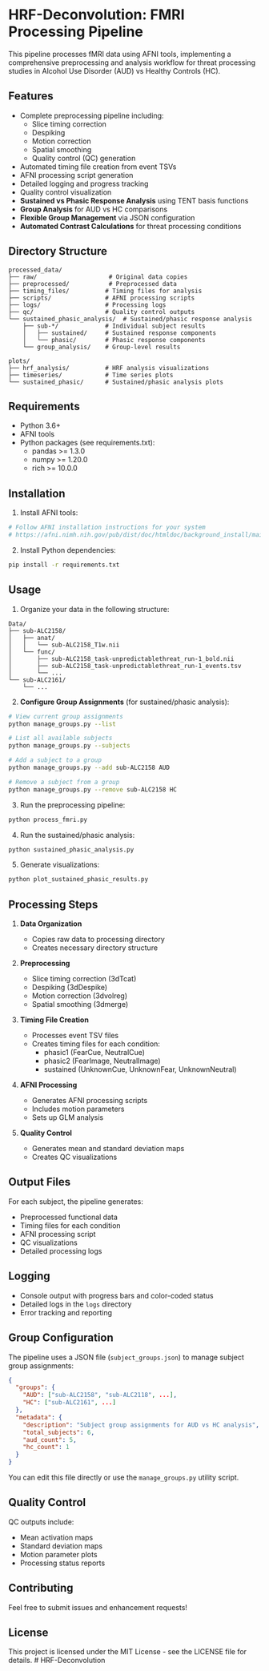 # HRF-Deconvolution: FMRI Processing Pipeline

This pipeline processes fMRI data using AFNI tools, implementing a comprehensive preprocessing and analysis workflow for threat processing studies in Alcohol Use Disorder (AUD) vs Healthy Controls (HC).

## Features

- Complete preprocessing pipeline including:
  - Slice timing correction
  - Despiking
  - Motion correction
  - Spatial smoothing
  - Quality control (QC) generation
- Automated timing file creation from event TSVs
- AFNI processing script generation
- Detailed logging and progress tracking
- Quality control visualization
- **Sustained vs Phasic Response Analysis** using TENT basis functions
- **Group Analysis** for AUD vs HC comparisons
- **Flexible Group Management** via JSON configuration
- **Automated Contrast Calculations** for threat processing conditions

## Directory Structure

```
processed_data/
├── raw/                    # Original data copies
├── preprocessed/           # Preprocessed data
├── timing_files/          # Timing files for analysis
├── scripts/               # AFNI processing scripts
├── logs/                  # Processing logs
├── qc/                    # Quality control outputs
└── sustained_phasic_analysis/  # Sustained/phasic response analysis
    ├── sub-*/             # Individual subject results
    │   ├── sustained/     # Sustained response components
    │   └── phasic/        # Phasic response components
    └── group_analysis/    # Group-level results

plots/
├── hrf_analysis/          # HRF analysis visualizations
├── timeseries/            # Time series plots
└── sustained_phasic/      # Sustained/phasic analysis plots
```

## Requirements

- Python 3.6+
- AFNI tools
- Python packages (see requirements.txt):
  - pandas >= 1.3.0
  - numpy >= 1.20.0
  - rich >= 10.0.0

## Installation

1. Install AFNI tools:
```bash
# Follow AFNI installation instructions for your system
# https://afni.nimh.nih.gov/pub/dist/doc/htmldoc/background_install/main_toc.html
```

2. Install Python dependencies:
```bash
pip install -r requirements.txt
```

## Usage

1. Organize your data in the following structure:
```
Data/
├── sub-ALC2158/
│   ├── anat/
│   │   └── sub-ALC2158_T1w.nii
│   └── func/
│       ├── sub-ALC2158_task-unpredictablethreat_run-1_bold.nii
│       ├── sub-ALC2158_task-unpredictablethreat_run-1_events.tsv
│       └── ...
└── sub-ALC2161/
    └── ...
```

2. **Configure Group Assignments** (for sustained/phasic analysis):
```bash
# View current group assignments
python manage_groups.py --list

# List all available subjects
python manage_groups.py --subjects

# Add a subject to a group
python manage_groups.py --add sub-ALC2158 AUD

# Remove a subject from a group
python manage_groups.py --remove sub-ALC2158 HC
```

3. Run the preprocessing pipeline:
```bash
python process_fmri.py
```

4. Run the sustained/phasic analysis:
```bash
python sustained_phasic_analysis.py
```

5. Generate visualizations:
```bash
python plot_sustained_phasic_results.py
```

## Processing Steps

1. **Data Organization**
   - Copies raw data to processing directory
   - Creates necessary directory structure

2. **Preprocessing**
   - Slice timing correction (3dTcat)
   - Despiking (3dDespike)
   - Motion correction (3dvolreg)
   - Spatial smoothing (3dmerge)

3. **Timing File Creation**
   - Processes event TSV files
   - Creates timing files for each condition:
     - phasic1 (FearCue, NeutralCue)
     - phasic2 (FearImage, NeutralImage)
     - sustained (UnknownCue, UnknownFear, UnknownNeutral)

4. **AFNI Processing**
   - Generates AFNI processing scripts
   - Includes motion parameters
   - Sets up GLM analysis

5. **Quality Control**
   - Generates mean and standard deviation maps
   - Creates QC visualizations

## Output Files

For each subject, the pipeline generates:
- Preprocessed functional data
- Timing files for each condition
- AFNI processing script
- QC visualizations
- Detailed processing logs

## Logging

- Console output with progress bars and color-coded status
- Detailed logs in the `logs` directory
- Error tracking and reporting

## Group Configuration

The pipeline uses a JSON file (`subject_groups.json`) to manage subject group assignments:

```json
{
  "groups": {
    "AUD": ["sub-ALC2158", "sub-ALC2118", ...],
    "HC": ["sub-ALC2161", ...]
  },
  "metadata": {
    "description": "Subject group assignments for AUD vs HC analysis",
    "total_subjects": 6,
    "aud_count": 5,
    "hc_count": 1
  }
}
```

You can edit this file directly or use the `manage_groups.py` utility script.

## Quality Control

QC outputs include:
- Mean activation maps
- Standard deviation maps
- Motion parameter plots
- Processing status reports

## Contributing

Feel free to submit issues and enhancement requests!

## License

This project is licensed under the MIT License - see the LICENSE file for details. # HRF-Deconvolution
